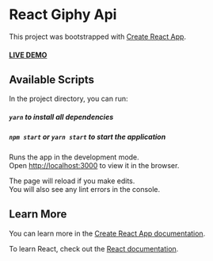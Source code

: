 # React Giphy Api

This project was bootstrapped with [Create React App](https://github.com/facebook/create-react-app).

#### [LIVE DEMO](https://sleepy-bartik-1aa35b.netlify.com/)

## Available Scripts

In the project directory, you can run:

##### `yarn` to install all dependencies

##### `npm start` or `yarn start` to start the application

Runs the app in the development mode.<br>
Open [http://localhost:3000](http://localhost:3000) to view it in the browser.

The page will reload if you make edits.<br>
You will also see any lint errors in the console.

## Learn More

You can learn more in the [Create React App documentation](https://facebook.github.io/create-react-app/docs/getting-started).

To learn React, check out the [React documentation](https://reactjs.org/).
